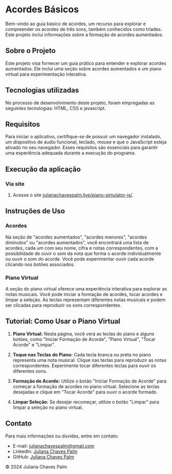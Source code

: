 # Acordes Básicos

Bem-vindo ao guia básico de acordes, um recurso para explorar e compreender os acordes de três sons, também conhecidos como tríades. Este projeto inclui informações sobre a formação de acordes aumentados.

## Sobre o Projeto
Este projeto visa fornecer um guia prático para entender e explorar acordes aumentados. Ele inclui uma seção sobre acordes aumentados e um piano virtual para experimentação interativa.

## Tecnologias utilizadas
No processo de desenvolvimento deste projeto, foram empregadas as seguintes tecnologias: HTML, CSS e javascript.

## Requisitos
Para iniciar o aplicativo, certifique-se de possuir um navegador instalado, um dispositivo de áudio funcional, teclado, mouse e que o JavaScript esteja ativado no seu navegador. Esses requisitos são essenciais para garantir uma experiência adequada durante a execução do programa.

## Execução da aplicação
### Via site
1. Acesse o site [julianachavespalm.live/piano-simulator-js/](julianachavespalm.github.io/piano-simulator-js/).

## Instruções de Uso

### Acordes
Na seção de "acordes aumentados", "acordes menores", "acordes diminutos" ou "acordes aumentados", você encontrará uma lista de acordes, cada um com seu nome, cifra e notas correspondentes, com a possibilidade de ouvir o som da nota que forma o acorde individualmente ou ouvir o som do acorde. Você pode experimentar ouvir cada acorde clicando nos botões associados.

### Piano Virtual
A seção do piano virtual oferece uma experiência interativa para explorar as notas musicais. Você pode iniciar a formação de acordes, tocar acordes e limpar a seleção. As teclas representam diferentes notas musicais e podem ser clicadas para reproduzir os sons correspondentes.

## Tutorial: Como Usar o Piano Virtual
1. **Piano Virtual:** Nesta página, você verá as teclas do piano e alguns botões, como "Iniciar Formação de Acorde", "Piano Virtual", "Tocar Acorde" e "Limpar".
   
2. **Toque nas Teclas do Piano:** Cada tecla branca ou preta no piano representa uma nota musical. Clique nas teclas para reproduzir as notas correspondentes. Experimente tocar diferentes teclas para ouvir os diferentes sons.

3. **Formação de Acorde:** Utilize o botão "Iniciar Formação de Acorde" para começar a formação de acordes no piano virtual. Selecione as teclas desejadas e clique em "Tocar Acorde" para ouvir o acorde formado.

4. **Limpar Seleção:** Se desejar recomeçar, utilize o botão "Limpar" para limpar a seleção no piano virtual.

## Contato
Para mais informações ou dúvidas, entre em contato:
- E-mail: [julianachavespalm@gmail.com](mailto:julianachavespalm@gmail.com)
- LinkedIn: [Juliana Chaves Palm](https://www.linkedin.com/in/julianachavespalm)
- GitHub: [Juliana Chaves Palm](https://www.github.com/julianachavespalm)

© 2024 Juliana Chaves Palm
